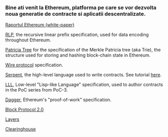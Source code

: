 ### Bine ati venit la Ethereum, platforma pe care se vor dezvolta noua generatie de contracte si aplicatii descentralizate. 

[Raportul Ethereum (white-paper)](https://github.com/ethereum/wiki/wiki/%5BRomanian%5D-White-Paper)

[RLP](https://github.com/ethereum/wiki/wiki/%5BRomanian%5D-RLP), the recursive linear prefix specification, used for data encoding throughout Ethereum.

[Patricia Tree](https://github.com/ethereum/wiki/wiki/%5BEnglish%5D-Patricia-Tree) for the specification of the Merkle Patricia tree (aka Trie), the structure used for storing and hashing block-chain state in Ethereum.

[Wire protocol](https://github.com/ethereum/wiki/wiki/%5BRomanian%5D-Wire-Protocol) specification.

[Serpent](https://github.com/ethereum/wiki/wiki/%5BRomanian%5D-Serpent-programming-language-operations), the high-level language used to write contracts. See tutorial [here](https://github.com/ethereum/wiki/wiki/%5BRomanian%5D-Serpent-programming-language-operations).

[LLL](https://github.com/ethereum/cpp-ethereum/wiki/LLL), Low-level "Lisp-like Language" specification, used to author contracts in the PoC series from PoC-3.

[Dagger](https://github.com/ethereum/wiki/wiki/%5BRomanian%5D-Dagger), Ethereum's "proof-of-work" specification.

[Block Protocol 2.0](https://github.com/ethereum/wiki/wiki/%5BRomanian%5D-Block-Protocol-2.0)

[Layers](https://github.com/ethereum/wiki/wiki/%5BRomanian%5D-Layers)

[Clearinghouse](https://github.com/ethereum/wiki/wiki/%5BRomanian%5D-Clearinghouse)